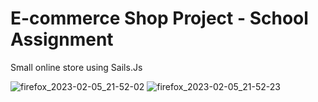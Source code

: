 # E-commerce Shop Project - School Assignment

Small online store using Sails.Js

![firefox_2023-02-05_21-52-02](https://user-images.githubusercontent.com/22894343/216845733-1818a481-5d8f-4b55-bfdc-dcc86d122305.png)
![firefox_2023-02-05_21-52-23](https://user-images.githubusercontent.com/22894343/216845735-228043e1-993c-408f-a33b-50111347a745.png)

